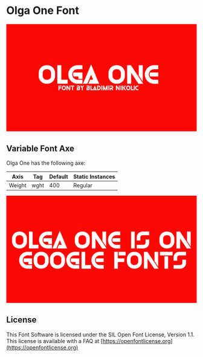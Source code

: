 # Olga One Font

![Image](documents/image1.png)

## Variable Font Axe

Olga One has the following axe:

Axis | Tag | Default | Static Instances
--- | --- | --- | ---
Weight | wght | 400 | Regular

![Image](documents/image2.png)

## License

This Font Software is licensed under the SIL Open Font License, Version 1.1.
This license is available with a FAQ at [https://openfontlicense.org](https://openfontlicense.org)
